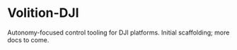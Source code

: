 # Volition-DJI

Autonomy-focused control tooling for DJI platforms. Initial scaffolding; more docs to come.
